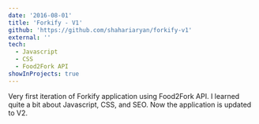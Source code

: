 ```yaml
---
date: '2016-08-01'
title: 'Forkify - V1'
github: 'https://github.com/shahariaryan/forkify-v1'
external: ''
tech:
  - Javascript
  - CSS
  - Food2Fork API
showInProjects: true
---
```


Very first iteration of Forkify application using Food2Fork API. I learned quite a bit about Javascript, CSS, and SEO. Now the application is updated to V2.
